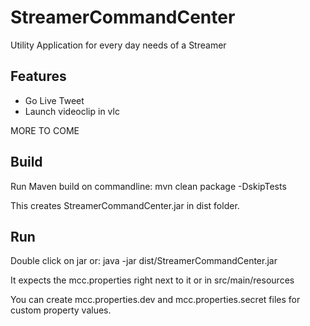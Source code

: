 # StreamerCommandCenter
Utility Application for every day needs of a Streamer

## Features
- Go Live Tweet
- Launch videoclip in vlc

MORE TO COME

## Build
Run Maven build on commandline:
mvn clean package -DskipTests

This creates StreamerCommandCenter.jar in dist folder.

## Run
Double click on jar or:
java -jar dist/StreamerCommandCenter.jar

It expects the mcc.properties right next to it or in src/main/resources

You can create mcc.properties.dev and mcc.properties.secret files for custom property values.
